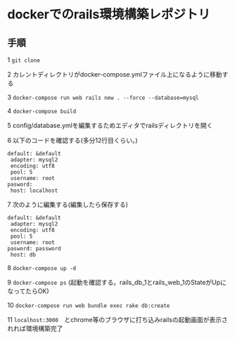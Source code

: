 # dockerでのrails環境構築レポジトリ

## 手順

1 ```git clone```

2 カレントディレクトリがdocker-compose.ymlファイル上になるように移動する

3 ```docker-compose run web rails new . --force --database=mysql```

4 ```docker-compose build```

5 config/database.ymlを編集するためエディタでrailsディレクトリを開く

6 以下のコードを確認する(多分12行目くらい。)

```default: &default```  
``` adapter: mysql2```  
``` encoding: utf8```  
``` pool: 5```  
``` username: root```  
``` pasword: ```  
``` host: localhost```  

7 次のように編集する(編集したら保存する)

```default: &default```  
``` adapter: mysql2```  
``` encoding: utf8```  
``` pool: 5```  
``` username: root```  
``` pasword: password ```  
``` host: db```  

8 ```docker-compose up -d```

9 ```docker-compose ps``` (起動を確認する。rails_db_1とrails_web_1のStateがUpになってたらOK)

10 ```docker-compose run web bundle exec rake db:create```

11 ```localhost:3000```　とchrome等のブラウザに打ち込みrailsの起動画面が表示されれば環境構築完了


